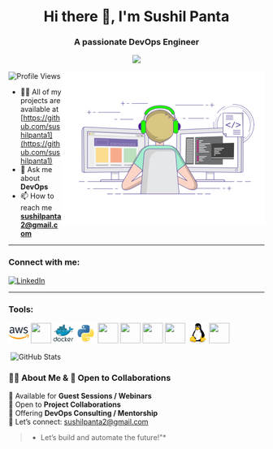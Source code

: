 <h1 align="center">Hi there 👋, I'm Sushil Panta</h1>

<h3 align="center">A passionate DevOps Engineer </h3>

<p align="center">
  <a href="https://github.com/sushilpanta1">
  </a>
  <a href="https://www.linkedin.com/in/sushil-panta-1346ab231/">
    <img src="https://img.shields.io/badge/LinkedIn-Sushil%20Panta-blue?logo=linkedin&style=flat-square" />
  </a>
</p>

<img align="right" alt="Coding" width="400" src="https://raw.githubusercontent.com/devSouvik/devSouvik/master/gif3.gif">

<p align="left">
  <img src="https://komarev.com/ghpvc/?username=sushilpanta1&label=Profile%20views&color=0e75b6&style=flat" alt="Profile Views" />
</p>

- 👨‍💻 All of my projects are available at [https://github.com/sushilpanta1](https://github.com/sushilpanta1)  
- 💬 Ask me about **DevOps**  
- 📫 How to reach me **sushilpanta2@gmail.com**

---

<h3 align="left">Connect with me:</h3>
<p align="left">
  <a href="https://www.linkedin.com/in/sushil-panta-1346ab231/" target="blank"><img align="center" src="https://raw.githubusercontent.com/rahuldkjain/github-profile-readme-generator/master/src/images/icons/Social/linked-in-alt.svg" alt="LinkedIn" height="30" width="40" /></a>
</p>

---

<h3 align="left">Tools:</h3>
<p align="left">
  <img src="https://raw.githubusercontent.com/devicons/devicon/master/icons/amazonwebservices/amazonwebservices-original-wordmark.svg" width="40" height="40"/>
  <img src="https://www.vectorlogo.zone/logos/microsoft_azure/microsoft_azure-icon.svg" width="40" height="40"/>
  <img src="https://raw.githubusercontent.com/devicons/devicon/master/icons/docker/docker-original-wordmark.svg" width="40" height="40"/>
  <img src="https://raw.githubusercontent.com/devicons/devicon/master/icons/python/python-original.svg" width="40" height="40"/>
  <img src="https://www.vectorlogo.zone/logos/git-scm/git-scm-icon.svg" width="40" height="40"/>
  <img src="https://www.vectorlogo.zone/logos/grafana/grafana-icon.svg" width="40" height="40"/>
  <img src="https://www.vectorlogo.zone/logos/jenkins/jenkins-icon.svg" width="40" height="40"/>
  <img src="https://www.vectorlogo.zone/logos/kubernetes/kubernetes-icon.svg" width="40" height="40"/>
  <img src="https://raw.githubusercontent.com/devicons/devicon/master/icons/linux/linux-original.svg" width="40" height="40"/>
  <img src="https://www.vectorlogo.zone/logos/getpostman/getpostman-icon.svg" width="40" height="40"/>
</p>

<p>&nbsp;<img align="center" src="https://github-readme-stats.vercel.app/api?username=sushilpanta1&show_icons=true&locale=en&theme=vue&hide_border=true" alt="GitHub Stats" /></p>


### 👨‍💼 About Me & 🤝 Open to Collaborations

🎤 Available for **Guest Sessions / Webinars**  
🤝 Open to **Project Collaborations**  
💼 Offering **DevOps Consulting / Mentorship**  
📧 Let’s connect: sushilpanta2@gmail.com

> * Let’s build and automate the future!"*
